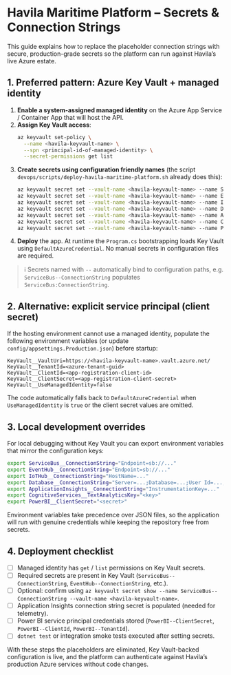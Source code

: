 # Havila Maritime Platform – Secrets & Connection Strings

This guide explains how to replace the placeholder connection strings with secure, production-grade secrets so the platform can run against Havila’s live Azure estate.

## 1. Preferred pattern: Azure Key Vault + managed identity

1. **Enable a system‑assigned managed identity** on the Azure App Service / Container App that will host the API.
2. **Assign Key Vault access**:
   ```bash
   az keyvault set-policy \
     --name <havila-keyvault-name> \
     --spn <principal-id-of-managed-identity> \
     --secret-permissions get list
   ```
3. **Create secrets using configuration friendly names** (the script `devops/scripts/deploy-havila-maritime-platform.sh` already does this):
   ```bash
   az keyvault secret set --vault-name <havila-keyvault-name> --name ServiceBus--ConnectionString --value "<actual-servicebus-connection>"
   az keyvault secret set --vault-name <havila-keyvault-name> --name EventHub--ConnectionString --value "<actual-eventhub-connection>"
   az keyvault secret set --vault-name <havila-keyvault-name> --name IoTHub--ConnectionString --value "<actual-iothub-connection>"
   az keyvault secret set --vault-name <havila-keyvault-name> --name Database--ConnectionString --value "<sql-connection-string>"
   az keyvault secret set --vault-name <havila-keyvault-name> --name ApplicationInsights--ConnectionString --value "InstrumentationKey=<...>;IngestionEndpoint=<...>"
   az keyvault secret set --vault-name <havila-keyvault-name> --name CognitiveServices--Key --value "<cognitive-services-key>"
   az keyvault secret set --vault-name <havila-keyvault-name> --name PowerBI--ClientSecret --value "<powerbi-service-principal-secret>"
   ```
4. **Deploy** the app. At runtime the `Program.cs` bootstrapping loads Key Vault using `DefaultAzureCredential`. No manual secrets in configuration files are required.

> ℹ️  Secrets named with `--` automatically bind to configuration paths, e.g. `ServiceBus--ConnectionString` populates `ServiceBus:ConnectionString`.

## 2. Alternative: explicit service principal (client secret)

If the hosting environment cannot use a managed identity, populate the following environment variables (or update `config/appsettings.Production.json`) before startup:

```
KeyVault__VaultUri=https://<havila-keyvault-name>.vault.azure.net/
KeyVault__TenantId=<azure-tenant-guid>
KeyVault__ClientId=<app-registration-client-id>
KeyVault__ClientSecret=<app-registration-client-secret>
KeyVault__UseManagedIdentity=false
```

The code automatically falls back to `DefaultAzureCredential` when `UseManagedIdentity` is `true` or the client secret values are omitted.

## 3. Local development overrides

For local debugging without Key Vault you can export environment variables that mirror the configuration keys:

```bash
export ServiceBus__ConnectionString="Endpoint=sb://..."
export EventHub__ConnectionString="Endpoint=sb://..."
export IoTHub__ConnectionString="HostName=..."
export Database__ConnectionString="Server=...;Database=...;User Id=...;Password=..."
export ApplicationInsights__ConnectionString="InstrumentationKey=..."
export CognitiveServices__TextAnalyticsKey="<key>"
export PowerBI__ClientSecret="<secret>"
```

Environment variables take precedence over JSON files, so the application will run with genuine credentials while keeping the repository free from secrets.

## 4. Deployment checklist

- [ ] Managed identity has `get` / `list` permissions on Key Vault secrets.
- [ ] Required secrets are present in Key Vault (`ServiceBus--ConnectionString`, `EventHub--ConnectionString`, etc.).
- [ ] Optional: confirm using `az keyvault secret show --name ServiceBus--ConnectionString --vault-name <havila-keyvault-name>`.
- [ ] Application Insights connection string secret is populated (needed for telemetry).
- [ ] Power BI service principal credentials stored (`PowerBI--ClientSecret`, `PowerBI--ClientId`, `PowerBI--TenantId`).
- [ ] `dotnet test` or integration smoke tests executed after setting secrets.

With these steps the placeholders are eliminated, Key Vault-backed configuration is live, and the platform can authenticate against Havila’s production Azure services without code changes.

